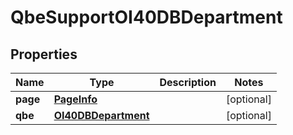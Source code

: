 
# QbeSupportOI40DBDepartment

## Properties
Name | Type | Description | Notes
------------ | ------------- | ------------- | -------------
**page** | [**PageInfo**](PageInfo.md) |  |  [optional]
**qbe** | [**OI40DBDepartment**](OI40DBDepartment.md) |  |  [optional]



